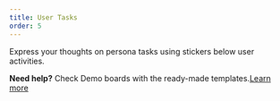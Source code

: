 ```yaml
---
title: User Tasks
order: 5
---
```


Express your thoughts on persona tasks using stickers below user activities.



**Need help?** Check Demo boards with the ready-made templates.[Learn more](https://realtimeboard.com/app/dashboard/)
